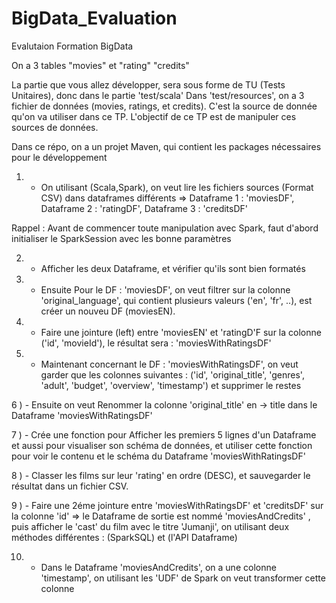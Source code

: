 # BigData_Evaluation
Evalutaion Formation BigData

On a 3 tables "movies" et "rating" "credits" 


La partie que vous allez développer, sera sous forme de TU (Tests Unitaires), donc dans le partie 'test/scala'
Dans 'test/resources', on a 3 fichier de données (movies, ratings, et credits). C'est la source de donnée qu'on va utiliser dans ce TP.
L'objectif de ce TP est de manipuler ces sources de données.

Dans ce répo, on a un projet Maven, qui contient les packages nécessaires pour le développement

1) - On utilisant (Scala,Spark), on veut lire les fichiers sources (Format CSV) dans dataframes différents
 => Dataframe 1 : 'moviesDF', Dataframe 2 : 'ratingDF', Dataframe 3 : 'creditsDF'
 
Rappel : Avant de commencer toute manipulation avec Spark, faut d'abord initialiser le SparkSession avec les bonne paramètres

2) - Afficher les deux Dataframe, et vérifier qu'ils sont bien formatés


3) - Ensuite Pour le DF : 'moviesDF', on veut filtrer sur la colonne 'original_language', qui contient plusieurs valeurs ('en', 'fr', ..), est créer un nouveu DF (moviesEN).

4) - Faire une jointure (left) entre 'moviesEN' et 'ratingD'F sur la colonne ('id', 'movieId'), le résultat sera : 'moviesWithRatingsDF'
 
5) - Maintenant concernant le DF : 'moviesWithRatingsDF', on veut garder que les colonnes suivantes : ('id', 'original_title', 'genres', 'adult', 'budget', 'overview', 'timestamp') et supprimer le restes

6 ) - Ensuite on veut Renommer la colonne 'original_title' en -> title dans le Dataframe 'moviesWithRatingsDF'

7 ) - Crée une fonction pour Afficher les premiers 5 lignes d'un Dataframe et aussi pour visualiser son schéma de données, et utiliser cette fonction pour voir le contenu et le schéma du Dataframe 'moviesWithRatingsDF'

8 ) - Classer les films sur leur 'rating' en ordre (DESC), et sauvegarder le résultat dans un fichier CSV.

9 ) - Faire une 2éme jointure entre 'moviesWithRatingsDF' et 'creditsDF' sur la colonne 'id' => le Dataframe de sortie est nommé 'moviesAndCredits' , puis afficher le 'cast' du film avec le titre 'Jumanji', on utilisant deux méthodes différentes : (SparkSQL) et (l'API Dataframe)

10) - Dans le Dataframe 'moviesAndCredits', on a une colonne 'timestamp', on utilisant les 'UDF' de Spark on veut transformer cette colonne
